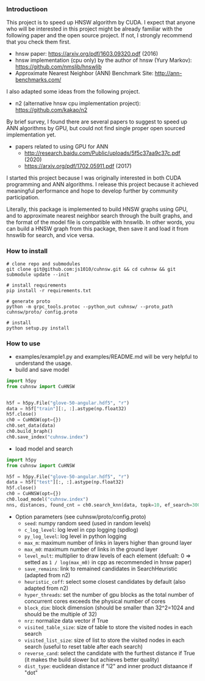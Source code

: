 ### Introductioon

This project is to speed up HNSW algorithm by CUDA. I expect that anyone who will be interested in this project might be already familiar with the following paper and the open source project. If not, I strongly recommend that you check them first.

- hnsw paper: https://arxiv.org/pdf/1603.09320.pdf (2016)
- hnsw implementation (cpu only) by the author of hnsw (Yury Markov): https://github.com/nmslib/hnswlib
- Approximate Nearest Neighbor (ANN) Benchmark Site: http://ann-benchmarks.com/

I also adapted some ideas from the following project.

- n2 (alternative hnsw cpu implementation project): https://github.com/kakao/n2

By brief survey, I found there are several papers to suggest to speed up ANN algorithms by GPU, but could not find single proper open sourced implementation yet.

- papers related to using GPU for ANN
  - http://research.baidu.com/Public/uploads/5f5c37aa9c37c.pdf (2020)
  - https://arxiv.org/pdf/1702.05911.pdf (2017)

I started this project because I was originally interested in both CUDA programming and ANN algorithms. I release this project because it achieved meaningful performance and hope to develop further by community participation. 

Literally, this package is implemented to build HNSW graphs using GPU, and to approximate nearest neighbor search through the built graphs, and the format of the model file is compatible with hnswlib. In other words, you can build a HNSW graph from this package, then save it and load it from hnswlib for search, and vice versa.


### How to install


```shell
# clone repo and submodules
git clone git@github.com:js1010/cuhnsw.git && cd cuhnsw && git submodule update --init

# install requirements
pip install -r requirements.txt

# generate proto
python -m grpc_tools.protoc --python_out cuhnsw/ --proto_path cuhnsw/proto/ config.proto

# install
python setup.py install
```

### How to use

- examples/example1.py and examples/README.md will be very helpful to understand the usage.
- build and save model

```python
import h5py
from cuhnsw import CuHNSW


h5f = h5py.File("glove-50-angular.hdf5", "r")
data = h5f["train"][:, :].astype(np.float32)
h5f.close()
ch0 = CuHNSW(opt={})
ch0.set_data(data)
ch0.build_braph()
ch0.save_index("cuhnsw.index")
```

- load model and search

```python
import h5py
from cuhnsw import CuHNSW

h5f = h5py.File("glove-50-angular.hdf5", "r")
data = h5f["test"][:, :].astype(np.float32)
h5f.close()
ch0 = CuHNSW(opt={})
ch0.load_model("cuhnsw.index")
nns, distances, found_cnt = ch0.search_knn(data, topk=10, ef_search=300)
```

- Option parameters (see cuhnsw/proto/config.proto)
  - `seed`: numpy random seed (used in random levels)
  - `c_log_level`: log level in cpp logging (spdlog)
  - `py_log_level`: log level in python logging
  - `max_m`: maximum number of links in layers higher than ground layer
  - `max_m0`: maximum number of links in the ground layer
  - `level_mult`: multiplier to draw levels of each element (defualt: 0 => setted as `1 / log(max_m0)` in cpp as recommended in hnsw paper)
  - `save_remains`: link to remained candidates in SearchHeuristic (adapted from n2)
  - `heuristic_coff`: select some closest candidates by default (also adapted from n2)
  - `hyper_threads`: set the number of gpu blocks as the total number of concurrent cores exceeds the physical number of cores
  - `block_dim`: block dimension (should be smaller than 32^2=1024 and should be the multiple of 32)
  - `nrz`: normalize data vector if True
  - `visited_table_size`: size of table to store the visited nodes in each search
  - `visited_list_size`: size of list to store the visited nodes in each search (useful to reset table after each search)
  - `reverse_cand`: select the candidate with the furthest distance if True (it makes the build slower but achieves better quality)
  - `dist_type`: euclidean distance if "l2" and inner product distaance if "dot"

